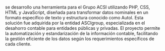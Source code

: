 se desarrollo una herramienta para el Grupo ACSI utilizando PHP, CSS, HTML y JavaScript, diseñada para transformar datos nominales en un formato específico de texto y estructura conocido como Autol. Esta solución fue adquirida por la entidad ASCIgroup, especializada en el desahorro contable para entidades públicas y privadas. El proyecto permite la automatización y estandarización de la información contable, facilitando la gestión eficiente de los datos según los requerimientos específicos de cada cliente.
